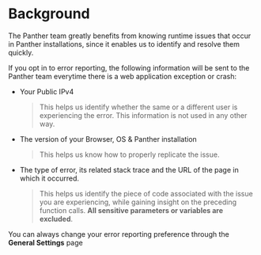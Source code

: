 # Background

The Panther team greatly benefits from knowing runtime issues that occur in Panther installations,
since it enables us to identify and resolve them quickly.

If you opt in to error reporting, the following information will be sent to the Panther team
everytime there is a web application exception or crash:

- Your Public IPv4
  > This helps us identify whether the same or a different user is experiencing the error. This information is not used in any other way.
- The version of your Browser, OS & Panther installation
  > This helps us know how to properly replicate the issue.
- The type of error, its related stack trace and the URL of the page in which it occurred.
  > This helps us identify the piece of code associated with the issue you are experiencing, while gaining insight on the preceding function calls. **All sensitive parameters or variables are excluded**.

You can always change your error reporting preference through the **General Settings** page
